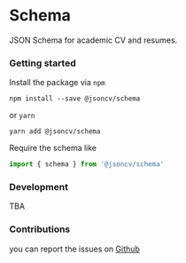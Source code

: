# Schema

JSON Schema for academic CV and resumes.

### Getting started

Install the package via `npm`

```shell
npm install --save @jsoncv/schema
```

or `yarn`

```shell
yarn add @jsoncv/schema
```

Require the schema like

```js
import { schema } from '@jsoncv/schema'
```

### Development

TBA

### Contributions

you can report the issues on [Github](https://github.com/jsoncv/schema/issues)
